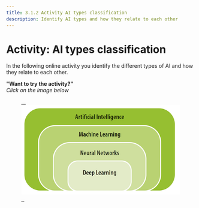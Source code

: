 ```yaml
---
title: 3.1.2 Activity AI types classification
description: Identify AI types and how they relate to each other
---
```


# Activity: AI types classification  

In the following online activity you identify the different types of AI and how they relate to each other.

**"Want to try the activity?"**  
_Click on the image below_

<a href="3-1-2-activity-what-type-of-ai/3-1-2.html" target="_blank"><figure> 
  <img src="images/Machine-Learning-NN-Deep-Learning.png" />  
</figure></a>
